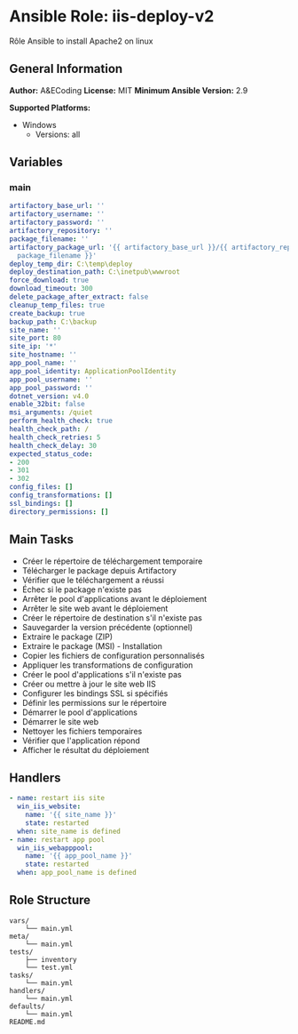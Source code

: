 # Ansible Role: iis-deploy-v2

Rôle Ansible to install Apache2 on linux

## General Information

**Author:** A&ECoding
**License:** MIT
**Minimum Ansible Version:** 2.9

**Supported Platforms:**
- Windows
  - Versions: all

## Variables

### main

```yaml
artifactory_base_url: ''
artifactory_username: ''
artifactory_password: ''
artifactory_repository: ''
package_filename: ''
artifactory_package_url: '{{ artifactory_base_url }}/{{ artifactory_repository }}/{{
  package_filename }}'
deploy_temp_dir: C:\temp\deploy
deploy_destination_path: C:\inetpub\wwwroot
force_download: true
download_timeout: 300
delete_package_after_extract: false
cleanup_temp_files: true
create_backup: true
backup_path: C:\backup
site_name: ''
site_port: 80
site_ip: '*'
site_hostname: ''
app_pool_name: ''
app_pool_identity: ApplicationPoolIdentity
app_pool_username: ''
app_pool_password: ''
dotnet_version: v4.0
enable_32bit: false
msi_arguments: /quiet
perform_health_check: true
health_check_path: /
health_check_retries: 5
health_check_delay: 30
expected_status_code:
- 200
- 301
- 302
config_files: []
config_transformations: []
ssl_bindings: []
directory_permissions: []

```

## Main Tasks

- Créer le répertoire de téléchargement temporaire
- Télécharger le package depuis Artifactory
- Vérifier que le téléchargement a réussi
- Échec si le package n'existe pas
- Arrêter le pool d'applications avant le déploiement
- Arrêter le site web avant le déploiement
- Créer le répertoire de destination s'il n'existe pas
- Sauvegarder la version précédente (optionnel)
- Extraire le package (ZIP)
- Extraire le package (MSI) - Installation
- Copier les fichiers de configuration personnalisés
- Appliquer les transformations de configuration
- Créer le pool d'applications s'il n'existe pas
- Créer ou mettre à jour le site web IIS
- Configurer les bindings SSL si spécifiés
- Définir les permissions sur le répertoire
- Démarrer le pool d'applications
- Démarrer le site web
- Nettoyer les fichiers temporaires
- Vérifier que l'application répond
- Afficher le résultat du déploiement

## Handlers

```yaml
- name: restart iis site
  win_iis_website:
    name: '{{ site_name }}'
    state: restarted
  when: site_name is defined
- name: restart app pool
  win_iis_webapppool:
    name: '{{ app_pool_name }}'
    state: restarted
  when: app_pool_name is defined

```

## Role Structure

```
vars/
    └── main.yml
meta/
    └── main.yml
tests/
    ├── inventory
    └── test.yml
tasks/
    └── main.yml
handlers/
    └── main.yml
defaults/
    └── main.yml
README.md
```